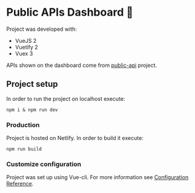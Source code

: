 # Public APIs Dashboard 📌

Project was developed with:

- VueJS 2
- Vuetify 2
- Vuex 3

APIs shown on the dashboard come from [public-api][0] project.

## Project setup

In order to run the project on localhost execute:

```shell
npm i & npm run dev
```

### Production

Project is hosted on Netlify. In order to build it execute:

```shell
npm run build
```

### Customize configuration

Project was set up using Vue-cli. For more information see [Configuration Reference](https://cli.vuejs.org/config/).

<!-- Links -->
[0]: https://api.publicapis.org/
